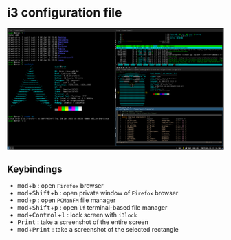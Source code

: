 # i3 configuration file

![Screenshot](./screenshot.png)

## Keybindings

- <kbd>mod</kbd>+<kbd>b</kbd> : open `Firefox` browser
- <kbd>mod</kbd>+<kbd>Shift</kbd>+<kbd>b</kbd> : open private window of `Firefox` browser
- <kbd>mod</kbd>+<kbd>p</kbd> : open `PCManFM` file manager
- <kbd>mod</kbd>+<kbd>Shift</kbd>+<kbd>p</kbd> : open `lf` terminal-based file manager
- <kbd>mod</kbd>+<kbd>Control</kbd>+<kbd>l</kbd> : lock screen with `i3lock`
- <kbd>Print</kbd> : take a screenshot of the entire screen
- <kbd>mod</kbd>+<kbd>Print</kbd> : take a screenshot of the selected rectangle
